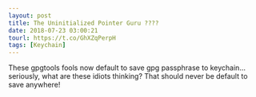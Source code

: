```yaml
---
layout: post
title: The Uninitialized Pointer Guru ????
date: 2018-07-23 03:00:21
tourl: https://t.co/GhXZqPerpH
tags: [Keychain]
---
```

These gpgtools fools now default to save gpg passphrase to keychain... seriously, what are these idiots thinking? That should never be default to save anywhere!